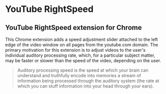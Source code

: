 YouTube RightSpeed
==================

YouTube RightSpeed extension for Chrome
---------------------------------------

This Chrome extension adds a speed adjustment slider attached to the left edge of the video window on all pages from the youtube.com domain.   The primary motivation for this extension is to adjust videos to the user's individual auditory processing rate, which, for a particular subject matter, may be faster or slower than the speed of the video, depending on the user.

>Auditory processing speed is the speed at which your brain can understand and truthfully encode into memories a
>stream of information being processed through the auditory system (the rate at which you can stuff information into your head through your ears).
